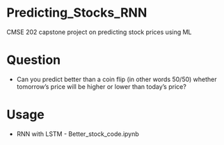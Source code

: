 # Predicting_Stocks_RNN
CMSE 202 capstone project on predicting stock prices using ML

# Question
* Can you predict better than a coin flip (in other words 50/50) whether tomorrow’s price will be higher or lower than today’s price?

# Usage
* RNN with LSTM - Better_stock_code.ipynb
